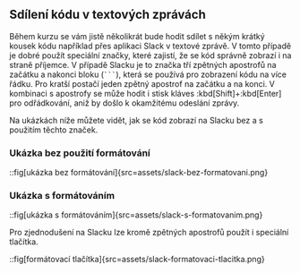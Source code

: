 ## Sdílení kódu v textových zprávách

Během kurzu se vám jistě několikrát bude hodit sdílet s někým krátký kousek kódu například přes aplikaci Slack v textové zprávě. V tomto případě je dobré použít speciální značky, které zajistí, že se kód správně zobrazí i na straně příjemce. V případě Slacku je to značka tří zpětných apostrofů na začátku a nakonci bloku (` ``` `), která se používá pro zobrazení kódu na více řádku. Pro kratší postačí jeden zpětný apostrof na začátku a na konci. V kombinaci s apostrofy se může hodit i stisk kláves :kbd[Shift]+:kbd[Enter] pro odřádkování, aniž by došlo k okamžitému odeslání zprávy.

Na ukázkách níže můžete vidět, jak se kód zobrazí na Slacku bez a s použitím těchto značek.

### Ukázka bez použití formátování

::fig[ukázka bez formátování]{src=assets/slack-bez-formatovani.png}

### Ukázka s formátováním

::fig[ukázka s formátováním]{src=assets/slack-s-formatovanim.png}

Pro zjednodušení na Slacku lze kromě zpětných apostrofů použít i speciální tlačítka.

::fig[formátovací tlačítka]{src=assets/slack-formatovaci-tlacitka.png}
